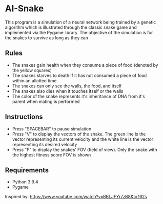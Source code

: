 # AI-Snake
This program is a simulation of a neural network being trained by a genetic algorithm which is illustrated through the classic snake game and implemented via the Pygame library. The objective of the simulation is for the snakes to survive as long as they can

## Rules
- The snakes gain health when they consume a piece of food (denoted by the yellow squares)
- The snakes starves to death if it has not consumed a piece of food within an allotted time
- The snakes can only see the walls, the food, and itself
- The snakes also dies when it touches itself or the walls
- The color of the snake represents it's inheritance of DNA from it's parent when mating is performed

## Instructions
- Press "SPACEBAR" to pause simulation
- Press "V" to display the vectors of the snake. The green line is the vector representing its current velocity and the white line is the vector representing its desired velocity
- Press "F" to display the snakes' FOV (field of view). Only the snake with the highest fitness score FOV is shown

## Requirements
- Python 3.9.4
- Pygame

Inspired by: https://www.youtube.com/watch?v=BBLJFYr7zB8&t=162s
